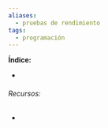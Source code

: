 ```yaml
---
aliases:
  - pruebas de rendimiento
tags:
  - programación
---
```



**Índice:**

- 
###### Recursos:

- 